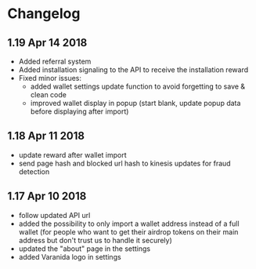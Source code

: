 # Changelog

## 1.19 Apr 14 2018

- Added referral system
- Added installation signaling to the API to receive the installation reward
- Fixed minor issues:
  * added wallet settings update function to avoid forgetting to save & clean code
  * improved wallet display in popup (start blank, update popup data before displaying after import)

## 1.18 Apr 11 2018

- update reward after wallet import
- send page hash and blocked url hash to kinesis updates for fraud detection

## 1.17 Apr 10 2018

- follow updated API url
- added the possibility to only import a wallet address instead of a full wallet (for people who want to get their airdrop tokens on their main address but don't trust us to handle it securely)
- updated the "about" page in the settings
- added Varanida logo in settings
